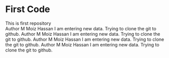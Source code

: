 # First Code
This is first repository
<br>
Author
M Moiz Hassan
I am entering new data. Trying to clone the git to github.
Author
M Moiz Hassan
I am entering new data. Trying to clone the git to github.
Author
M Moiz Hassan
I am entering new data. Trying to clone the git to github.
Author
M Moiz Hassan
I am entering new data. Trying to clone the git to github.